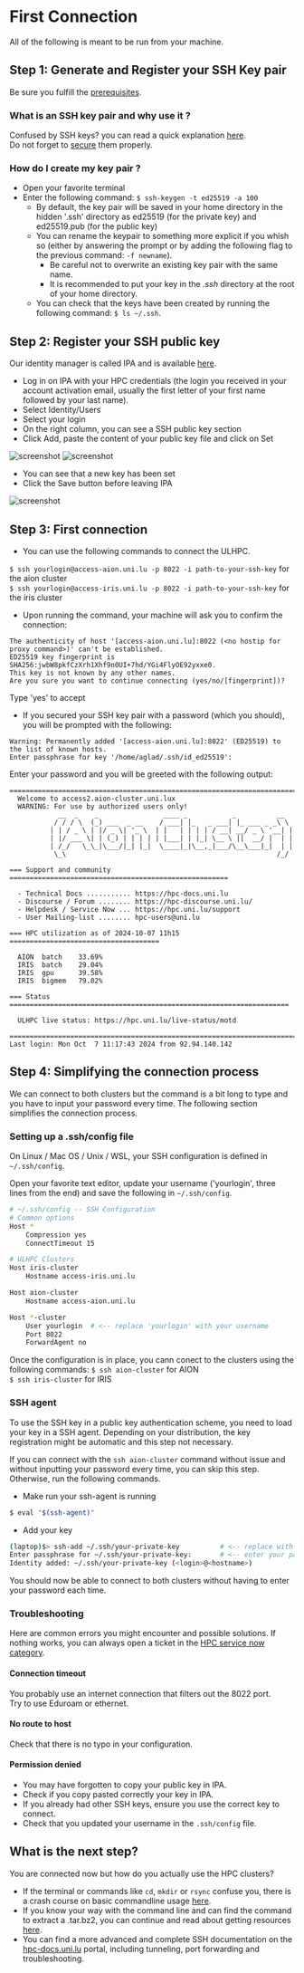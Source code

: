 # First Connection 

All of the following is meant to be run from your machine.

## Step 1: Generate and Register your SSH Key pair

Be sure you fulfill the [prerequisites](../../concepts/index.md#prerequisites).

### What is an SSH key pair and why use it ?

Confused by SSH keys? you can read a quick explanation [here](../../concepts/index.md#authenticating-on-the-clusters).  
Do not forget to [secure](../../concepts/index.md#secure-your-ssh-key-pair) them properly.

### How do I create my key pair ?

* Open your favorite terminal
* Enter the following command: ```$ ssh-keygen -t ed25519 -a 100```
	* By default, the key pair will be saved in your home directory in the hidden '.ssh' directory as ed25519 (for the private key) and ed25519.pub (for the public key)
	* You can rename the keypair to something more explicit if you whish so (either by answering the prompt or by adding the following flag to the previous command: ```-f newname```). 
		* Be careful not to overwrite an existing key pair with the same name.
		* It is recommended to put your key in the *.ssh* directory at the root of your home directory.
	* You can check that the keys have been created by running the following command: ```$ ls ~/.ssh```. 

## Step 2: Register your SSH public key

Our identity manager is called IPA and is available [here](https://hpc-ipa.uni.lu).

* Log in on IPA with your HPC credentials (the login you received in your account activation email, usually the first letter of your first name followed by your last name).
* Select Identity/Users
* Select your login
* On the right column, you can see a SSH public key section
* Click Add, paste the content of your public key file and click on Set

![screenshot](../img/ipa.png)
![screenshot](../img/ipa-key.png)

* You can see that a new key has been set
* Click the Save button before leaving IPA

![screenshot](../img/ipa-save.png)

## Step 3: First connection

* You can use the following commands to connect the ULHPC.

```$ ssh yourlogin@access-aion.uni.lu -p 8022 -i path-to-your-ssh-key``` for the aion cluster  
```$ ssh yourlogin@access-iris.uni.lu -p 8022 -i path-to-your-ssh-key``` for the iris cluster

* Upon running the command, your machine will ask you to confirm the connection:

```plain
The authenticity of host '[access-aion.uni.lu]:8022 (<no hostip for proxy command>)' can't be established.
ED25519 key fingerprint is SHA256:jwbW8pkfCzXrh1Xhf9n0UI+7hd/YGi4FlyOE92yxxe0.
This key is not known by any other names.
Are you sure you want to continue connecting (yes/no/[fingerprint])?
```

Type 'yes' to accept

* If you secured your SSH key pair with a password (which you should), you will be prompted with the following:

```plain
Warning: Permanently added '[access-aion.uni.lu]:8022' (ED25519) to the list of known hosts.
Enter passphrase for key '/home/aglad/.ssh/id_ed25519':
```

Enter your password and you will be greeted with the following output:

```plain
================================================================================
  Welcome to access2.aion-cluster.uni.lux
  WARNING: For use by authorized users only!
            __  _    _                ____ _           _          __
           / / / \  (_) ___  _ __    / ___| |_   _ ___| |_ ___ _ _\ \
          | | / _ \ | |/ _ \| '_ \  | |   | | | | / __| __/ _ \ '__| |
          | |/ ___ \| | (_) | | | | | |___| | |_| \__ \ ||  __/ |  | |
          | /_/   \_\_|\___/|_| |_|  \____|_|\__,_|___/\__\___|_|  | |
           \_\                                                    /_/

=== Support and community ======================================================

  - Technical Docs ........... https://hpc-docs.uni.lu
  - Discourse / Forum ........ https://hpc-discourse.uni.lu/
  - Helpdesk / Service Now ... https://hpc.uni.lu/support
  - User Mailing-list ........ hpc-users@uni.lu

=== HPC utilization as of 2024-10-07 11h15 =====================================

  AION  batch    33.69%
  IRIS  batch    29.04%
  IRIS  gpu      39.58%
  IRIS  bigmem   79.02%

=== Status =====================================================================

  ULHPC live status: https://hpc.uni.lu/live-status/motd

================================================================================
Last login: Mon Oct  7 11:17:43 2024 from 92.94.140.142
```

## Step 4: Simplifying the connection process

We can connect to both clusters but the command is a bit long to type and you have to input your password every time. The following section simplifies the connection process.

### Setting up a .ssh/config file

On Linux / Mac OS / Unix / WSL, your SSH configuration is defined in ```~/.ssh/config```.

Open your favorite text editor, update your username ('yourlogin', three lines from the end) and save the following in ```~/.ssh/config```.

```bash
# ~/.ssh/config -- SSH Configuration
# Common options
Host *
    Compression yes
    ConnectTimeout 15

# ULHPC Clusters
Host iris-cluster
    Hostname access-iris.uni.lu

Host aion-cluster
    Hostname access-aion.uni.lu

Host *-cluster
    User yourlogin  # <-- replace 'yourlogin' with your username
    Port 8022
    ForwardAgent no
```

Once the configuration is in place, you cann conect to the clusters using the following commands: 
```$ ssh aion-cluster``` for AION  
```$ ssh iris-cluster``` for IRIS

### SSH agent

To use the SSH key in a public key authentication scheme, you need to load your key in a SSH agent.
Depending on your distribution, the key registration might be automatic and this step not necessary.

If you can connect with the ```ssh aion-cluster``` command without issue and without inputting your password every time, you can skip this step. Otherwise, run the following commands.

* Make run your ssh-agent is running  
```bash
$ eval "$(ssh-agent)"
```
* Add your key  
```bash
(laptop)$> ssh-add ~/.ssh/your-private-key          # <-- replace with the path to your private key
Enter passphrase for ~/.ssh/your-private-key:       # <-- enter your passphrase here
Identity added: ~/.ssh/your-private-key (<login>@<hostname>)
```  

You should now be able to connect to both clusters without having to enter your password each time.

### Troubleshooting

Here are common errors you might encounter and possible solutions. If nothing works, you can always open a ticket in the [HPC service now category](https://service.uni.lu/sp?id=sc_cat_item&sys_id=9c88bd8bdbb38090c15598f3db9619c1&sysparm_category=9c992749db8f84109aa59ee3db96196f).

#### Connection timeout  
You probably use an internet connection that filters out the 8022 port.  
Try to use Eduroam or ethernet.
#### No route to host  
Check that there is no typo in your configuration.
#### Permission denied  
* You may have forgotten to copy your public key in IPA.
* Check if you copy pasted correctly your key in IPA.
* If you already had other SSH keys, ensure you use the correct key to connect.
* Check that you updated your username in the ```.ssh/config``` file.

## What is the next step?

You are connected now but how do you actually use the HPC clusters?

* If the terminal or commands like ```cd```, ```mkdir``` or ```rsync``` confuse you, there is a crash course on basic commandline usage [here](link).
* If you know your way with the command line and can find the command to extract a .tar.bz2, you can continue and read about getting resources [here](link).
* You can find a more advanced and complete SSH documentation on the [hpc-docs.uni.lu](https://hpc-docs.uni.lu/connect/ssh/) portal, including tunneling, port forwarding and troubleshooting.
